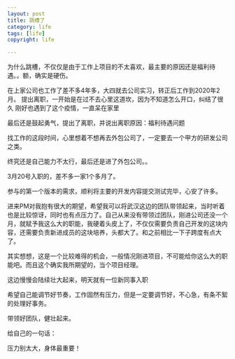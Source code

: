 ```yaml
---
layout: post
title: 跳槽了
category: life
tags: [life]
copyright: life

---
```


为什么跳槽，不仅仅是由于工作上项目的不太喜欢，最主要的原因还是福利待遇。。额，确实是硬伤。

在上家公司也工作了差不多4年多，大四就去公司实习，转正后工作到2020年2月。
提出离职，一开始是在过不去心里这道坎，因为不知道怎么开口，纠结了很久
刚好也遇到了这个疫情，一直呆在家里

最后还是鼓起勇气，提出了离职，并说出离职原因：福利待遇问题

找工作的这段时间，心里想着不想再去外包公司了，一定要去一个甲方的研发公司之类。

终究还是自己能力不太行，最后还是进了外包公司。。

3月20号入职的，差不多一家1个多月了。

参与的第一个版本的需求，顺利将主要的开发内容提交测试完毕，心安了许多。

进来PM对我抱有很大的期望，希望我可以将武汉这边的团队带领起来，当时听着也是比较惊讶，同时也有点压力了。自己从来没有带领过团队，刚进公司还没一个月，就赋予我这么大的职能，我硬着头皮上了，不仅仅需要负责自己开发的这块内容，还需要负责新进成员的这块培养，头都大了。和之前相比一下子跨度有点大了。

其实想想，这是一个比较难得的机会，一般情况刚进项目，不可能给你这么大的职能吧。而且这个确实我所期望的，当个项目经理。

这边慢慢会陆续壮大起来，明天就有一位新同事入职

希望自己能调节好节奏，工作固然有压力，但是一定要调节好，不心急，有条不絮的处理好事务。

带领好团队，健壮起来。

给自己的一句话：

压力别太大，身体最重要！